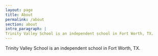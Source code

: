 ```yaml
---
layout: page
title: About
permalink: /about
section: about
intro_paragraph: |
Trinity Valley School is an independent school in Fort Worth, TX.
---
```

Trinity Valley School is an independent school in Fort Worth, TX.
